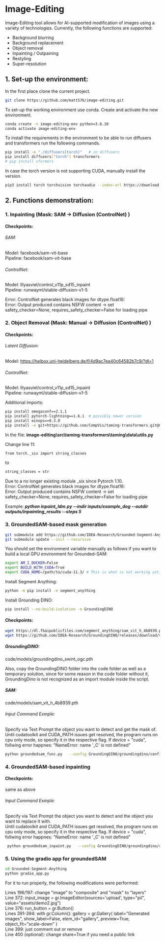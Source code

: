 # Image-Editing

Image-Editing tool allows for AI-supported modification of images using a variety of technologies.
Currently, the following functions are supported:
- Background blurring
- Background replacement
- Object removal
- Inpainting / Outpaining
- Restyling
- Super-resolution

## 1. Set-up the environment:
In the first place clone the current project.

```bash
git clone https://github.com/matt576/image-editing.git
```

To set-up the working environment use conda. 
Create and activate the new environment.

```bash
conda create -n image-editing-env python=3.8.10
conda activate image-editing-env
```
To install the requirements in the environment to be able to run diffusers and transformers
run the following commands.
```bash
pip install -e "./diffusers[torch]"   # in diffusers 
pip install diffusers["torch"] transformers
# pip install xformers
```
In case the torch version is not supporting CUDA, manually install the version.

```bash
pip3 install torch torchvision torchaudio --index-url https://download.pytorch.org/whl/cu121
```

## 2. Functions demonstration:
### 1. Inpainting (Mask: SAM -> Diffusion (ControlNet) )
#### Checkpoints:
###### SAM:
Model:  facebook/sam-vit-base <br />
Pipeline: facebook/sam-vit-base <br />
###### ControlNet:
Model: lllyasviel/control_v11p_sd15_inpaint <br />
Pipeline: runwayml/stable-diffusion-v1-5 <br />

Error: ControlNet generates black images for dtype.float16: <br />
Error: Output produced contains NSFW content -> set safety_checker=None, requires_safety_checker=False for loading pipe

### 2. Object Removal (Mask: Manual -> Diffusion (ControlNet) )
#### Checkpoints:
###### Latent Diffusion:
Model: https://heibox.uni-heidelberg.de/f/4d9ac7ea40c64582b7c9/?dl=1 <br />
###### ControlNet:
Model: lllyasviel/control_v11p_sd15_inpaint <br />
Pipeline: runwayml/stable-diffusion-v1-5 <br />

Additional imports:
```bash
pip install omegaconf==2.1.1
pip install pytorch-lightning==1.6.1  # possibly newer version
pip install einops==0.3.0
pip install -e git+https://github.com/CompVis/taming-transformers.git@master#egg=taming-transformers
```
In the file: **image-editing\src\taming-transformers\taming\data\utils.py**

Change line 11:
```bash
from torch._six import string_classes
```
to
```bash
string_classes = str
```
Due to a no longer existing module _six since Pytorch 1.10. <br />
Error: ControlNet generates black images for dtype.float16: <br />
Error: Output produced contains NSFW content -> set safety_checker=None, requires_safety_checker=False for loading pipe

Example: ***python inpaint_ldm.py --indir inputs/example_dog --outdir outputs/inpainting_results --steps 5***

### 3. GroundedSAM-based mask generation
```bash
git submodule add https://github.com/IDEA-Research/Grounded-Segment-Anything.git
git submodule update --init --recursive
```
You should set the environment variable manually as follows if you want to build a local GPU environment for Grounded-SAM:
```bash
export AM_I_DOCKER=False
export BUILD_WITH_CUDA=True
export CUDA_HOME=/path/to/cuda-11.3/ # This is what is not working yet, since I can't find the CUDA_PATH
```

Install Segment Anything:

```bash
python -m pip install -e segment_anything
```

Install Grounding DINO:

```bash
pip install --no-build-isolation -e GroundingDINO
```
#### Checkpoints:
```bash
wget https://dl.fbaipublicfiles.com/segment_anything/sam_vit_h_4b8939.pth
wget https://github.com/IDEA-Research/GroundingDINO/releases/download/v0.1.0-alpha/groundingdino_swint_ogc.pth
```
##### GroundingDINO:
code/models/groundingdino_swint_ogc.pth

Also, copy the GroundingDINO folder into the code folder as well as a temporary solution, since for some reason in the code folder without it, GroundingDino is not recognized as an import module inside the script.
##### SAM:
code/models/sam_vit_h_4b8939.pth

###### Input Command Exmple:
Specify via Text Prompt the object you want to detect and get the mask of. <br />
Until cudatoolkit and CUDA_PATH issues get resolved, the program runs on cpu only mode, so specify it in the respective flag. If device = "cuda", follwing error happnes:
"NameError: name '_C' is not defined"

```bash
python groundedsam_func.py   --config GroundingDINO/groundingdino/config/GroundingDINO_SwinT_OGC.py   --grounded_checkpoint models/groundingdino_swint_ogc.pth   --sam_checkpoint models/sam_vit_h_4b8939.pth   --input_image inputs/dog.jpg   --output_dir "outputs/grounded_sam/"   --box_threshold 0.3   --text_threshold 0.25   --text_prompt "dog"   --device "cpu"
```
### 4. GroundedSAM-based inpainting
#### Checkpoints:
same as above
###### Input Command Exmple:
Specify via Text Prompt the object you want to detect and the object you want to replace it with. <br />
Until cudatoolkit and CUDA_PATH issues get resolved, the program runs on cpu only mode, so specify it in the respective flag. If device = "cuda", follwing error happnes:
"NameError: name '_C' is not defined"
```bash
 python groundedsam_inpaint.py   --config GroundingDINO/groundingdino/config/GroundingDINO_SwinT_OGC.py   --grounded_checkpoint models/groundingdino_swint_ogc.pth   --sam_checkpoint models/sam_vit_h_4b8939.pth   --input_image inputs/dog.jpg   --output_dir "outputs/grounded_sam"   --box_threshold 0.3   --text_threshold 0.25   --det_prompt "dog"   --inpaint_prompt "bear cub, high quality, detailed"   --device "cpu"
 ```

### 5. Using the gradio app for groundedSAM

```bash
cd Grounded-Segment-Anything
python gradio_app.py
```

For it to run properly, the following modifications were performed:

Lines 196/197: change "image" to "composite" and "mask" to "layers" <br />
Line 372: input_image = gr.ImageEditor(sources='upload', type="pil", value="assets/demo2.jpg") <br />
Line 376: run_button = gr.Button() <br />
Lines 391-394: with gr.Column():
                gallery = gr.Gallery(
                label="Generated images", 
                show_label=False, 
                elem_id="gallery", 
                preview=True, 
                object_fit="scale-down"
                ) <br />
Line 399: just comment out or remove <br />
Line 400 (optional): change share=True if you need a public link <br />